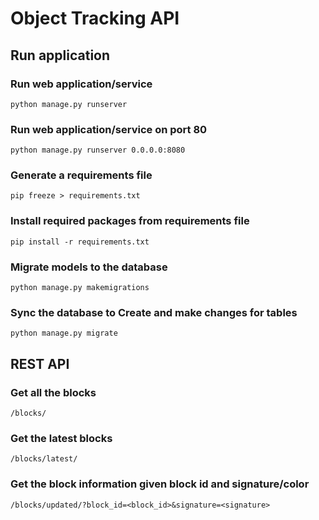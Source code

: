 # Object Tracking API


## Run application
### Run web application/service
    python manage.py runserver

### Run web application/service on port 80
    python manage.py runserver 0.0.0.0:8080

### Generate a requirements file
    pip freeze > requirements.txt

### Install required packages from requirements file
    pip install -r requirements.txt

### Migrate models to the database
    python manage.py makemigrations

### Sync the database to Create and make changes for tables
    python manage.py migrate

## REST API

### Get all the blocks
    /blocks/

### Get the latest blocks

    /blocks/latest/

### Get the block information given block id and signature/color

    /blocks/updated/?block_id=<block_id>&signature=<signature>